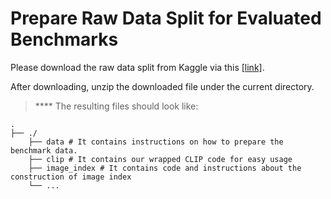 # Prepare Raw Data Split for Evaluated Benchmarks

Please download the raw data split from Kaggle via this [[link]](https://www.kaggle.com/datasets/shtvkumar/karpathy-splits). 

After downloading, unzip the downloaded file under the current directory. 

> **** The resulting files should look like:

    .
    ├── ./                    
        ├── data # It contains instructions on how to prepare the benchmark data.     
        ├── clip # It contains our wrapped CLIP code for easy usage
        ├── image_index # It contains code and instructions about the construction of image index
        └── ...

